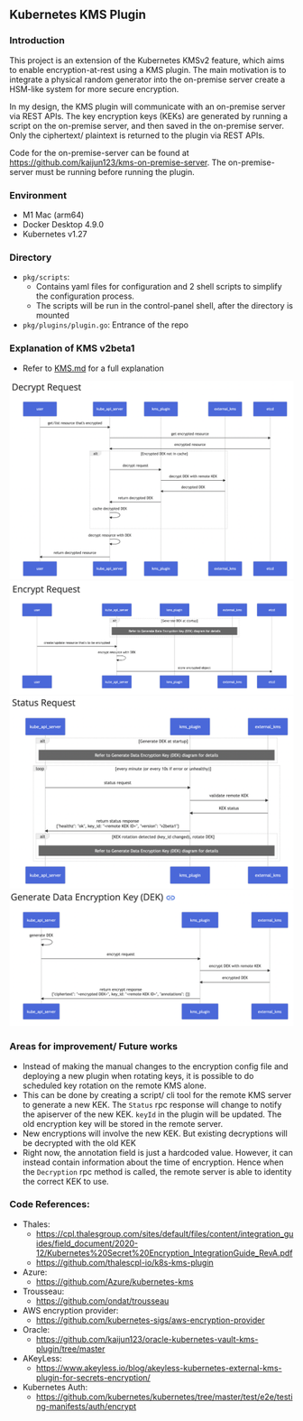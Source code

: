 ## Kubernetes KMS Plugin

### Introduction

This project is an extension of the Kubernetes KMSv2 feature, which aims to enable encryption-at-rest using a KMS plugin. The main motivation is to integrate a physical random generator into the on-premise server create a HSM-like system for more secure encryption.

In my design, the KMS plugin will communicate with an on-premise server via REST APIs. The key encryption keys (KEKs) are generated by running a script on the on-premise server, and then saved in the on-premise server. Only the ciphertext/ plaintext is returned to the plugin via REST APIs.

Code for the on-premise-server can be found at https://github.com/kaijun123/kms-on-premise-server. The on-premise-server must be running before running the plugin.

### Environment
- M1 Mac (arm64)
- Docker Desktop 4.9.0 
- Kubernetes v1.27

### Directory
- ```pkg/scripts```: 
  - Contains yaml files for configuration and 2 shell scripts to simplify the configuration process. 
  - The scripts will be run in the control-panel shell, after the directory is mounted
- ```pkg/plugins/plugin.go```: Entrance of the repo

### Explanation of KMS v2beta1
- Refer to [KMS.md](pkg/scripts/KMS.md) for a full explanation
<p align="center">
    <img src="images/Decrypt-Request.png">
    <img src="images/Encrypt-Request.png">
    <img src="images/Status-Request.png">
    <img src="images/Generate-DEK.png">
</p>

### Areas for improvement/ Future works
- Instead of making the manual changes to the encryption config file and deploying a new plugin when rotating keys, it is possible to do scheduled key rotation on the remote KMS alone. 
- This can be done by creating a script/ cli tool for the remote KMS server to generate a new KEK. The ```Status``` rpc response will change to notify the apiserver of the new KEK. ```keyId``` in the plugin will be updated. The old encryption key will be stored in the remote server. 
- New encryptions will involve the new KEK. But existing decryptions will be decrypted with the old KEK
- Right now, the annotation field is just a hardcoded value. However, it can instead contain information about the time of encryption. Hence when the ```Decryption``` rpc method is called, the remote server is able to identity the correct KEK to use.

### Code References:
- Thales:
  - https://cpl.thalesgroup.com/sites/default/files/content/integration_guides/field_document/2020-12/Kubernetes%20Secret%20Encryption_IntegrationGuide_RevA.pdf
  - https://github.com/thalescpl-io/k8s-kms-plugin
- Azure:
  - https://github.com/Azure/kubernetes-kms
- Trousseau:
  - https://github.com/ondat/trousseau
- AWS encryption provider:
  - https://github.com/kubernetes-sigs/aws-encryption-provider
- Oracle:
  - https://github.com/kaijun123/oracle-kubernetes-vault-kms-plugin/tree/master
- AKeyLess:
  - https://www.akeyless.io/blog/akeyless-kubernetes-external-kms-plugin-for-secrets-encryption/
- Kubernetes Auth:
  - https://github.com/kubernetes/kubernetes/tree/master/test/e2e/testing-manifests/auth/encrypt